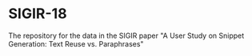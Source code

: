 # SIGIR-18
The repository for the data in the SIGIR paper "A User Study on Snippet Generation: Text Reuse vs. Paraphrases"
